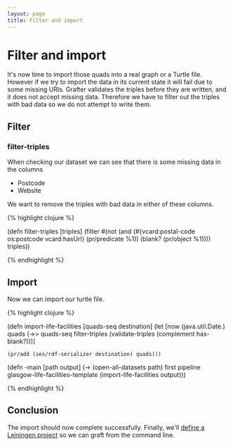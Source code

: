 ```yaml
---
layout: page
title: Filter and import
---
```

# Filter and import

It's now time to import those quads into a real graph or a Turtle file. However if we try to import the data in its current state it will fail due to some missing URIs. Grafter validates the triples before they are written, and it does not accept missing data. Therefore we have to filter out the triples with bad data so we do not attempt to write them.

## Filter

### filter-triples
When checking our dataset we can see that there is some missing data in the columns

- Postcode
- Website

We want to remove the triples with bad data in either of these columns.

{% highlight clojure %}

(defn filter-triples [triples]
  (filter #(not (and (#{vcard:postal-code os:postcode vcard:hasUrl} (pr/predicate %1))
                     (blank? (pr/object %1)))) triples))

{% endhighlight %}

## Import
Now we can import our turtle file.

{% highlight clojure %}

(defn import-life-facilities
  [quads-seq destination]
  (let [now (java.util.Date.)
        quads (->> quads-seq
                   filter-triples
                   (validate-triples (complement has-blank?)))]

    (pr/add (ses/rdf-serializer destination) quads)))

(defn -main [path output]
  (-> (open-all-datasets path)
      first
      pipeline
      glasgow-life-facilities-template
      (import-life-facilities output)))

{% endhighlight %}

## Conclusion
The import should now complete successfully. Finally, we'll [define a Leiningen project](951_command_line.html) so we can graft from the command line.
